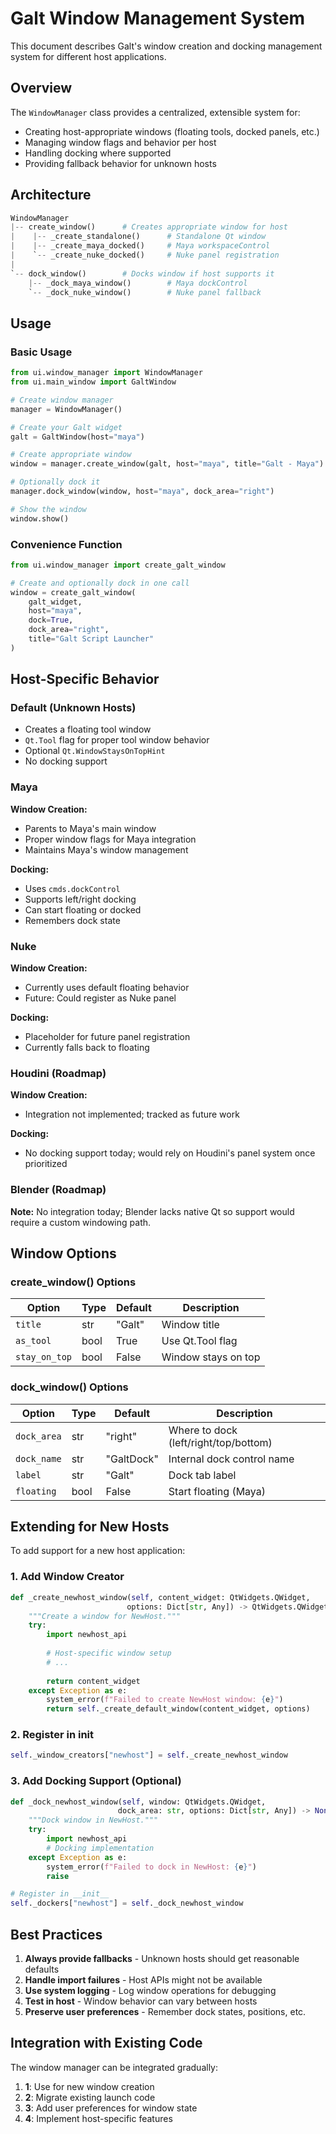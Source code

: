 # Galt Window Management System

This document describes Galt's window creation and docking management system for different host applications.

## Overview

The `WindowManager` class provides a centralized, extensible system for:
- Creating host-appropriate windows (floating tools, docked panels, etc.)
- Managing window flags and behavior per host
- Handling docking where supported
- Providing fallback behavior for unknown hosts

## Architecture

```python
WindowManager
|-- create_window()      # Creates appropriate window for host
|    |-- _create_standalone()      # Standalone Qt window
|    |-- _create_maya_docked()     # Maya workspaceControl
|    `-- _create_nuke_docked()     # Nuke panel registration
|
`-- dock_window()        # Docks window if host supports it
    |-- _dock_maya_window()        # Maya dockControl
    `-- _dock_nuke_window()        # Nuke panel fallback
```

## Usage

### Basic Usage

```python
from ui.window_manager import WindowManager
from ui.main_window import GaltWindow

# Create window manager
manager = WindowManager()

# Create your Galt widget
galt = GaltWindow(host="maya")

# Create appropriate window
window = manager.create_window(galt, host="maya", title="Galt - Maya")

# Optionally dock it
manager.dock_window(window, host="maya", dock_area="right")

# Show the window
window.show()
```

### Convenience Function

```python
from ui.window_manager import create_galt_window

# Create and optionally dock in one call
window = create_galt_window(
    galt_widget,
    host="maya",
    dock=True,
    dock_area="right",
    title="Galt Script Launcher"
)
```

## Host-Specific Behavior

### Default (Unknown Hosts)
- Creates a floating tool window
- `Qt.Tool` flag for proper tool window behavior
- Optional `Qt.WindowStaysOnTopHint`
- No docking support

### Maya
**Window Creation:**
- Parents to Maya's main window
- Proper window flags for Maya integration
- Maintains Maya's window management

**Docking:**
- Uses `cmds.dockControl`
- Supports left/right docking
- Can start floating or docked
- Remembers dock state

### Nuke
**Window Creation:**
- Currently uses default floating behavior
- Future: Could register as Nuke panel

**Docking:**
- Placeholder for future panel registration
- Currently falls back to floating

### Houdini (Roadmap)
**Window Creation:**
- Integration not implemented; tracked as future work

**Docking:**
- No docking support today; would rely on Houdini's panel system once prioritized

### Blender (Roadmap)
**Note:** No integration today; Blender lacks native Qt so support would require a custom windowing path.

## Window Options

### create_window() Options

| Option | Type | Default | Description |
|--------|------|---------|-------------|
| `title` | str | "Galt" | Window title |
| `as_tool` | bool | True | Use Qt.Tool flag |
| `stay_on_top` | bool | False | Window stays on top |

### dock_window() Options

| Option | Type | Default | Description |
|--------|------|---------|-------------|
| `dock_area` | str | "right" | Where to dock (left/right/top/bottom) |
| `dock_name` | str | "GaltDock" | Internal dock control name |
| `label` | str | "Galt" | Dock tab label |
| `floating` | bool | False | Start floating (Maya) |

## Extending for New Hosts

To add support for a new host application:

### 1. Add Window Creator

```python
def _create_newhost_window(self, content_widget: QtWidgets.QWidget, 
                          options: Dict[str, Any]) -> QtWidgets.QWidget:
    """Create a window for NewHost."""
    try:
        import newhost_api
        
        # Host-specific window setup
        # ...
        
        return content_widget
    except Exception as e:
        system_error(f"Failed to create NewHost window: {e}")
        return self._create_default_window(content_widget, options)
```

### 2. Register in __init__

```python
self._window_creators["newhost"] = self._create_newhost_window
```

### 3. Add Docking Support (Optional)

```python
def _dock_newhost_window(self, window: QtWidgets.QWidget, 
                        dock_area: str, options: Dict[str, Any]) -> None:
    """Dock window in NewHost."""
    try:
        import newhost_api
        # Docking implementation
    except Exception as e:
        system_error(f"Failed to dock in NewHost: {e}")
        raise

# Register in __init__
self._dockers["newhost"] = self._dock_newhost_window
```

## Best Practices

1. **Always provide fallbacks** - Unknown hosts should get reasonable defaults
2. **Handle import failures** - Host APIs might not be available
3. **Use system logging** - Log window operations for debugging
4. **Test in host** - Window behavior can vary between hosts
5. **Preserve user preferences** - Remember dock states, positions, etc.

## Integration with Existing Code

The window manager can be integrated gradually:

1. **1**: Use for new window creation
2. **2**: Migrate existing launch code
3. **3**: Add user preferences for window state
4. **4**: Implement host-specific features